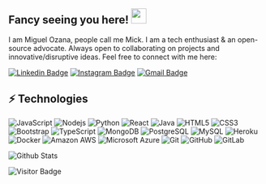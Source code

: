 ## Fancy seeing you here! <img src="https://raw.githubusercontent.com/aemmadi/aemmadi/master/wave.gif" width="30">

I am Miguel Ozana, people call me Mick. I am a tech enthusiast & an open-source advocate. Always open to collaborating on projects and innovative/disruptive ideas. Feel free to connect with me here:

[![Linkedin Badge](https://img.shields.io/badge/-miguelozana-blue?style=flat-square&logo=Linkedin&logoColor=white&link=https://www.linkedin.com/in/miguel-ozana-951855231/)](https://www.linkedin.com/in/miguel-ozana-951855231/)
[![Instagram Badge](https://img.shields.io/badge/-pwl.miguel-purple?style=flat-square&logo=instagram&logoColor=white&link=https://www.instagram.com/pwl.miguel/)](https://www.instagram.com/pwl.miguel/)
[![Gmail Badge](https://img.shields.io/badge/-miguelozana@gmail.com-c14438?style=flat-square&logo=Gmail&logoColor=white&link=mailto:miguelozana@gmail.com)](mailto:miguelozana@gmail.com)

## ⚡ Technologies

![JavaScript](https://img.shields.io/badge/-JavaScript-black?style=flat-square&logo=javascript)
![Nodejs](https://img.shields.io/badge/-Nodejs-black?style=flat-square&logo=Node.js)
![Python](https://img.shields.io/badge/-Python-black?style=flat-square&logo=Python)
![React](https://img.shields.io/badge/-React-black?style=flat-square&logo=react)
![Java](https://img.shields.io/badge/-java-E34A86?style=flat-square&logo=java)
![HTML5](https://img.shields.io/badge/-HTML5-E34F26?style=flat-square&logo=html5&logoColor=white)
![CSS3](https://img.shields.io/badge/-CSS3-1572B6?style=flat-square&logo=css3)
![Bootstrap](https://img.shields.io/badge/-Bootstrap-563D7C?style=flat-square&logo=bootstrap)
![TypeScript](https://img.shields.io/badge/-TypeScript-007ACC?style=flat-square&logo=typescript)
![MongoDB](https://img.shields.io/badge/-MongoDB-black?style=flat-square&logo=mongodb)
![PostgreSQL](https://img.shields.io/badge/-PostgreSQL-336791?style=flat-square&logo=postgresql)
![MySQL](https://img.shields.io/badge/-MySQL-black?style=flat-square&logo=mysql)
![Heroku](https://img.shields.io/badge/-Heroku-430098?style=flat-square&logo=heroku)
![Docker](https://img.shields.io/badge/-Docker-black?style=flat-square&logo=docker)
![Amazon AWS](https://img.shields.io/badge/Amazon%20AWS-232F3E?style=flat-square&logo=amazon-aws)
![Microsoft Azure](https://img.shields.io/badge/Microsoft%20Azure-232F7E?style=flat-square&logo=microsoft-azure)
![Git](https://img.shields.io/badge/-Git-black?style=flat-square&logo=git)
![GitHub](https://img.shields.io/badge/-GitHub-181717?style=flat-square&logo=github)
![GitLab](https://img.shields.io/badge/-GitLab-FCA121?style=flat-square&logo=gitlab)


![Github Stats](https://github-readme-stats.vercel.app/api?username=m1guelozana&count_private=true&show_icons=true&include_all_commits=true)

![Visitor Badge](https://visitor-badge.laobi.icu/badge?page_id=m1guelozana.m1guelozana)
